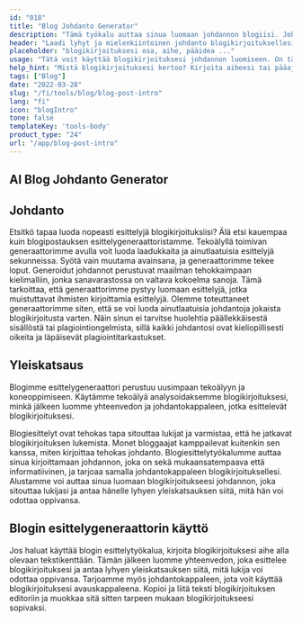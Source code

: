 ```yaml
---
id: "018"
title: "Blog Johdanto Generator"
description: "Tämä työkalu auttaa sinua luomaan johdannon blogiisi. Johdanto on blogisi tärkein osa, sillä se on ensimmäinen asia, jonka lukijasi näkevät. Sen pitäisi olla tarttuva ja huomiota herättävä, jotta lukijasi haluavat lukea lisää."
header: "Laadi lyhyt ja mielenkiintoinen johdanto blogikirjoituksellesi."
placeholder: "blogikirjoituksesi osa, aihe, pääidea ..."
usage: "Tätä voit käyttää blogikirjoituksesi johdannon luomiseen. On tärkeää pitää johdanto lyhyenä ja ytimekkäänä. Varmista, että se sisältää tärkeimmät avainsanasi, jotta kirjoituksesi näkyy hakukoneissa todennäköisemmin."
help_hint: "Mistä blogikirjoituksesi kertoo? Kirjoita aiheesi tai pääajatuksesi, ja me autamme sinua luomaan blogikirjoituksesi johdannon."
tags: ["Blog"]
date: "2022-03-28"
slug: "/fi/tools/blog/blog-post-intro"
lang: "fi"
icon: "blogIntro"
tone: false
templateKey: 'tools-body'
product_type: "24"
url: "/app/blog-post-intro"
---
```


## AI Blog Johdanto Generator

## Johdanto

Etsitkö tapaa luoda nopeasti esittelyjä blogikirjoituksiisi? Älä etsi kauempaa kuin blogipostauksen esittelygeneraattoristamme. Tekoälyllä toimivan generaattorimme avulla voit luoda laadukkaita ja ainutlaatuisia esittelyjä sekunneissa. Syötä vain muutama avainsana, ja generaattorimme tekee loput. Generoidut johdannot perustuvat maailman tehokkaimpaan kielimalliin, jonka sanavarastossa on valtava kokoelma sanoja. Tämä tarkoittaa, että generaattorimme pystyy luomaan esittelyjä, jotka muistuttavat ihmisten kirjoittamia esittelyjä. Olemme toteuttaneet generaattorimme siten, että se voi luoda ainutlaatuisia johdantoja jokaista blogikirjoitusta varten. Näin sinun ei tarvitse huolehtia päällekkäisestä sisällöstä tai plagiointiongelmista, sillä kaikki johdantosi ovat kieliopillisesti oikeita ja läpäisevät plagiointitarkastukset.

## Yleiskatsaus

Blogimme esittelygeneraattori perustuu uusimpaan tekoälyyn ja koneoppimiseen. Käytämme tekoälyä analysoidaksemme blogikirjoituksesi, minkä jälkeen luomme yhteenvedon ja johdantokappaleen, jotka esittelevät blogikirjoituksesi.

Blogiesittelyt ovat tehokas tapa sitouttaa lukijat ja varmistaa, että he jatkavat blogikirjoituksen lukemista. Monet bloggaajat kamppailevat kuitenkin sen kanssa, miten kirjoittaa tehokas johdanto. Blogiesittelytyökalumme auttaa sinua kirjoittamaan johdannon, joka on sekä mukaansatempaava että informatiivinen, ja tarjoaa samalla johdantokappaleen blogikirjoituksellesi. Alustamme voi auttaa sinua luomaan blogikirjoitukseesi johdannon, joka sitouttaa lukijasi ja antaa hänelle lyhyen yleiskatsauksen siitä, mitä hän voi odottaa oppivansa.

## Blogin esittelygeneraattorin käyttö

Jos haluat käyttää blogin esittelytyökalua, kirjoita blogikirjoituksesi aihe alla olevaan tekstikenttään. Tämän jälkeen luomme yhteenvedon, joka esittelee blogikirjoituksesi ja antaa lyhyen yleiskatsauksen siitä, mitä lukija voi odottaa oppivansa. Tarjoamme myös johdantokappaleen, jota voit käyttää blogikirjoituksesi avauskappaleena. Kopioi ja liitä teksti blogikirjoituksen editoriin ja muokkaa sitä sitten tarpeen mukaan blogikirjoitukseesi sopivaksi.
